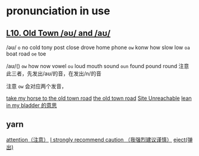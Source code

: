 # pronunciation in use

## [L10. Old Town /əʊ/ and /aʊ/](https://www.bilibili.com/video/BV1YV411W71G?t=553.3&p=12)

/əʊ/
`o`      no cold tony post close drove home phone
`ow`    konw how slow low
`oa`     boat road
`oe`     toe

/aʊ/()
`ow`  how now vowel
`ou`  loud mouth sound
`oun` found pound round  注意此三者，先发出/aʊ/的音，在发出/n/的音

注意 `ow` 会对应两个发音，

[take my horse to the old town road](https://www.youtube.com/watch?v=bwP5jrEVhNQ)
[the old town road](https://www.youtube.com/watch?v=w2Ov5jzm3j8)
[Site Unreachable](https://www.youtube.com/watch?v=r7qovpFAGrQ)
[lean in my bladder 的意思](https://www.reddit.com/r/TooAfraidToAsk/comments/c4mk5h/lean_in_my_bladder/)

## yarn
[attention（注意）](https://memes.getyarn.io/yarn-clip/5a474626-40bb-4910-8e34-b67b62550117)
[I strongly recommend caution （我强烈建议谨慎）](https://getyarn.io/yarn-clip/26917496-4311-445a-afca-c83ba2343b13)
[eject(弹出)](https://getyarn.io/yarn-clip/28b0d24b-8abc-4daa-a5cf-70e30be31b60)